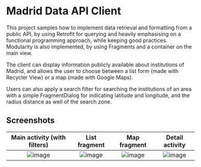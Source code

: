 # Madrid Data API Client

This project samples how to implement data retrieval and formatting from a public API, by using
Retrofit for querying and heavily emphasising on a functional programming approach, while keeping
good practices. Modularity is also implemented, by using Fragments and a container on the main view.

The client can display information publicly available about institutions of Madrid, and allows the
user to choose between a list form (made with Recycler View) or a map (made with Google Maps).

Users can also apply a search filter for searching the institutions of an area with a simple 
FragmentDialog for indicating latitude and longitude, and the radius distance as well of the 
search zone.

## Screenshots

Main activity (with filters) | List fragment | Map fragment | Detail activity
:-:|:-:|:-:|:-:
![image](https://user-images.githubusercontent.com/66980937/222486761-1cfec4dc-1cac-4f28-8d06-b9faa14a0f15.png) | ![image](https://user-images.githubusercontent.com/66980937/222486831-9cb50929-8718-49dc-b01b-acb23d381cd6.png) | ![image](https://user-images.githubusercontent.com/66980937/222486892-fc572b74-c355-4f5e-b754-764764c617d1.png) | ![image](https://user-images.githubusercontent.com/66980937/222486963-2d87a650-0c80-4147-a268-d6a0be299b95.png)
